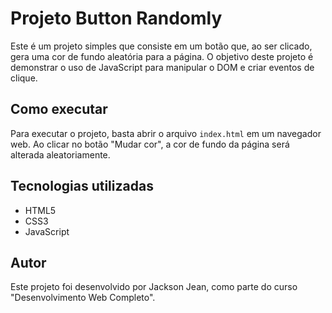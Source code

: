 # Projeto Button Randomly

Este é um projeto simples que consiste em um botão que, ao ser clicado, gera uma cor de fundo aleatória para a página. O objetivo deste projeto é demonstrar o uso de JavaScript para manipular o DOM e criar eventos de clique.

## Como executar

Para executar o projeto, basta abrir o arquivo `index.html` em um navegador web. Ao clicar no botão "Mudar cor", a cor de fundo da página será alterada aleatoriamente.

## Tecnologias utilizadas

- HTML5
- CSS3
- JavaScript

## Autor

Este projeto foi desenvolvido por Jackson Jean, como parte do curso "Desenvolvimento Web Completo".
